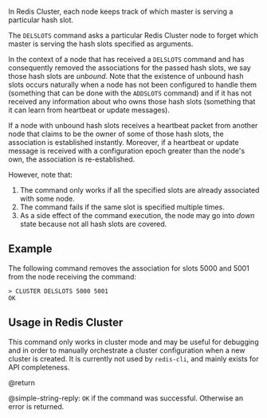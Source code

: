 In Redis Cluster, each node keeps track of which master is serving a particular
hash slot.

The `DELSLOTS` command asks a particular Redis Cluster node to forget which
master is serving the hash slots specified as arguments.

In the context of a node that has received a `DELSLOTS` command and has
consequently removed the associations for the passed hash slots, we say those
hash slots are _unbound_. Note that the existence of unbound hash slots occurs
naturally when a node has not been configured to handle them (something that can
be done with the `ADDSLOTS` command) and if it has not received any information
about who owns those hash slots (something that it can learn from heartbeat or
update messages).

If a node with unbound hash slots receives a heartbeat packet from another node
that claims to be the owner of some of those hash slots, the association is
established instantly. Moreover, if a heartbeat or update message is received
with a configuration epoch greater than the node's own, the association is
re-established.

However, note that:

1. The command only works if all the specified slots are already associated with
   some node.
2. The command fails if the same slot is specified multiple times.
3. As a side effect of the command execution, the node may go into _down_ state
   because not all hash slots are covered.

## Example

The following command removes the association for slots 5000 and 5001 from the
node receiving the command:

    > CLUSTER DELSLOTS 5000 5001
    OK

## Usage in Redis Cluster

This command only works in cluster mode and may be useful for debugging and in
order to manually orchestrate a cluster configuration when a new cluster is
created. It is currently not used by `redis-cli`, and mainly exists for API
completeness.

@return

@simple-string-reply: `OK` if the command was successful. Otherwise an error is
returned.
